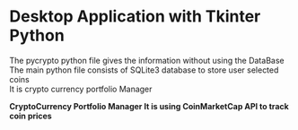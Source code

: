 # Desktop Application with Tkinter Python
The pycrypto python file gives the information without using the DataBase\
The main python file consists of SQLite3 database to store user selected coins\
It is crypto currency portfolio Manager<br/>

**CryptoCurrency Portfolio Manager
It is using CoinMarketCap API to track coin prices** <br/>
